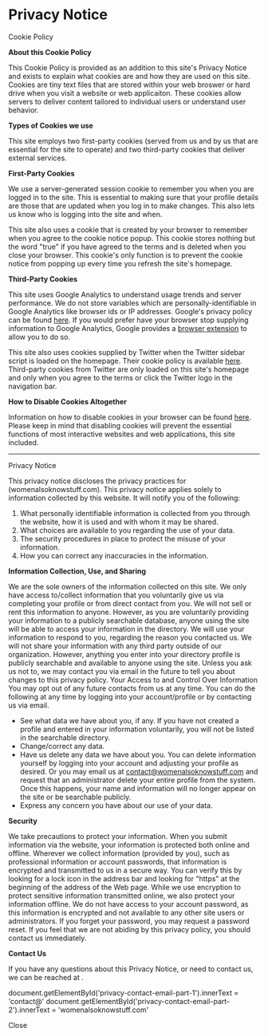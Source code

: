 Privacy Notice
==============

Cookie Policy

**About this Cookie Policy**

This Cookie Policy is provided as an addition to this site's Privacy Notice and exists to explain what cookies are and how they are used on this site. Cookies are tiny text files that are stored within your web broswer or hard drive when you visit a website or web applicaiton. These cookies allow servers to deliver content tailored to individual users or understand user behavior.

**Types of Cookies we use**

This site employs two first-party cookies (served from us and by us that are essential for the site to operate) and two third-party cookies that deliver external services.

**First-Party Cookies**

We use a server-generated session cookie to remember you when you are logged in to the site. This is essential to making sure that your profile details are those that are updated when you log in to make changes. This also lets us know who is logging into the site and when.

This site also uses a cookie that is created by your browser to remember when you agree to the cookie notice popup. This cookie stores nothing but the word "true" if you have agreed to the terms and is deleted when you close your browser. This cookie's only function is to prevent the cookie notice from popping up every time you refresh the site's homepage.

**Third-Party Cookies**

This site uses Google Analytics to understand usage trends and server performance. We do not store variables which are personally-identifiable in Google Analytics like browser ids or IP addresses. Google's privacy policy can be found [here](https://policies.google.com/privacy). If you would prefer have your browser stop supplying information to Google Analytics, Google provides a [browser extension](https://tools.google.com/dlpage/gaoptout/) to allow you to do so.

This site also uses cookies supplied by Twitter when the Twitter sidebar script is loaded on the homepage. Their cookie policy is available [here](https://help.twitter.com/en/rules-and-policies/twitter-cookies). Third-party cookies from Twitter are only loaded on this site's homepage and only when you agree to the terms or click the Twitter logo in the navigation bar.

**How to Disable Cookies Altogether**

Information on how to disable cookies in your browser can be found [here](https://www.aboutcookies.org/how-to-delete-cookies/). Please keep in mind that disabling cookies will prevent the essential functions of most interactive websites and web applications, this site included.

* * *

Privacy Notice

This privacy notice discloses the privacy practices for (womenalsoknowstuff.com). This privacy notice applies solely to information collected by this website. It will notify you of the following:

1.  What personally identifiable information is collected from you through the website, how it is used and with whom it may be shared.
2.  What choices are available to you regarding the use of your data.
3.  The security procedures in place to protect the misuse of your information.
4.  How you can correct any inaccuracies in the information.

**Information Collection, Use, and Sharing**

We are the sole owners of the information collected on this site. We only have access to/collect information that you voluntarily give us via completing your profile or from direct contact from you. We will not sell or rent this information to anyone. However, as you are voluntarily providing your information to a publicly searchable database, anyone using the site will be able to access your information in the directory. We will use your information to respond to you, regarding the reason you contacted us. We will not share your information with any third party outside of our organization. However, anything you enter into your directory profile is publicly searchable and available to anyone using the site. Unless you ask us not to, we may contact you via email in the future to tell you about changes to this privacy policy. Your Access to and Control Over Information You may opt out of any future contacts from us at any time. You can do the following at any time by logging into your account/profile or by contacting us via email.

*   See what data we have about you, if any. If you have not created a profile and entered in your information voluntarily, you will not be listed in the searchable directory.
*   Change/correct any data.
*   Have us delete any data we have about you. You can delete information yourself by logging into your account and adjusting your profile as desired. Or you may email us at contact@womenalsoknowstuff.com and request that an administrator delete your entire profile from the system. Once this happens, your name and information will no longer appear on the site or be searchable publicly.
*   Express any concern you have about our use of your data.

**Security**

We take precautions to protect your information. When you submit information via the website, your information is protected both online and offline. Wherever we collect information (provided by you), such as professional information or account passwords, that information is encrypted and transmitted to us in a secure way. You can verify this by looking for a lock icon in the address bar and looking for "https" at the beginning of the address of the Web page. While we use encryption to protect sensitive information transmitted online, we also protect your information offline. We do not have access to your account password, as this information is encrypted and not available to any other site users or administrators. If you forget your password, you may request a password reset. If you feel that we are not abiding by this privacy policy, you should contact us immediately.

**Contact Us**

If you have any questions about this Privacy Notice, or need to contact us, we can be reached at .

document.getElementById('privacy-contact-email-part-1').innerText = 'contact@' document.getElementById('privacy-contact-email-part-2').innerText = 'womenalsoknowstuff.com'

Close